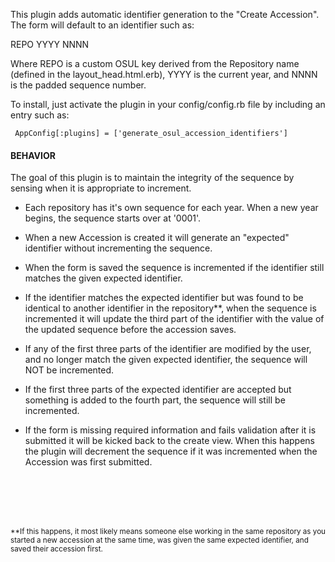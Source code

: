 This plugin adds automatic identifier generation to the "Create
Accession". The form will default to an identifier such as:

  REPO YYYY NNNN

Where REPO is a custom OSUL key derived from the Repository name (defined in the layout_head.html.erb), YYYY is the current year, and NNNN is the padded sequence number.

To install, just activate the plugin in your config/config.rb file by
including an entry such as:

     AppConfig[:plugins] = ['generate_osul_accession_identifiers']


#### BEHAVIOR
The goal of this plugin is to maintain the integrity of the sequence by sensing when it is appropriate to increment.

* Each repository has it's own sequence for each year. When a new year begins, the sequence starts over at '0001'.

* When a new Accession is created it will generate an "expected" identifier without incrementing the sequence.

* When the form is saved the sequence is incremented if the identifier still matches the given expected identifier.

* If the identifier matches the expected identifier but was found to be identical to another identifier in the repository**, when the sequence is incremented it will update the third part of the identifier with the value of the updated sequence before the accession saves. 

* If any of the first three parts of the identifier are modified by the user, and no longer match the given expected identifier, the sequence will NOT be incremented.

* If the first three parts of the expected identifier are accepted but something is added to the fourth part, the sequence will still be incremented.

* If the form is missing required information and fails validation after it is submitted it will be kicked back to the create view. When this happens the plugin will decrement the sequence if it was incremented when the Accession was first submitted. 





<br />
<br />
<br />
<br />



<sub>**If this happens, it most likely means someone else working in the same repository as you started a new accession at the same time, was given the same expected identifier, and saved their accession first.</sub>